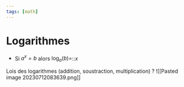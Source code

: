 ```yaml
---
tags: [math] 
---
```


# Logarithmes
- Si $a^{x}=b$ alors $\log_{a}(b)=$::$x$
<!--SR:!2024-01-14,98,290-->

Lois des logarithmes (addition, soustraction, multiplication)
?
![[Pasted image 20230712083639.png]]
<!--SR:!2024-02-11,129,310-->